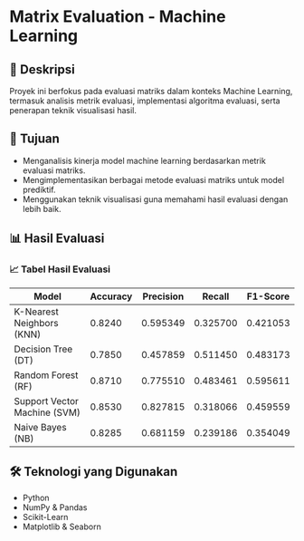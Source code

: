 # Matrix Evaluation - Machine Learning

## 📌 Deskripsi
Proyek ini berfokus pada evaluasi matriks dalam konteks Machine Learning, termasuk analisis metrik evaluasi, implementasi algoritma evaluasi, serta penerapan teknik visualisasi hasil. 

## 🎯 Tujuan
- Menganalisis kinerja model machine learning berdasarkan metrik evaluasi matriks.
- Mengimplementasikan berbagai metode evaluasi matriks untuk model prediktif.
- Menggunakan teknik visualisasi guna memahami hasil evaluasi dengan lebih baik.

## 📊 Hasil Evaluasi
### 📈 Tabel Hasil Evaluasi
| Model                         | Accuracy | Precision | Recall  | F1-Score |
|--------------------------------|----------|-----------|---------|----------|
| K-Nearest Neighbors (KNN)     | 0.8240   | 0.595349  | 0.325700 | 0.421053 |
| Decision Tree (DT)            | 0.7850   | 0.457859  | 0.511450 | 0.483173 |
| Random Forest (RF)            | 0.8710   | 0.775510  | 0.483461 | 0.595611 |
| Support Vector Machine (SVM)  | 0.8530   | 0.827815  | 0.318066 | 0.459559 |
| Naive Bayes (NB)              | 0.8285   | 0.681159  | 0.239186 | 0.354049 |

## 🛠 Teknologi yang Digunakan
- Python
- NumPy & Pandas
- Scikit-Learn
- Matplotlib & Seaborn
